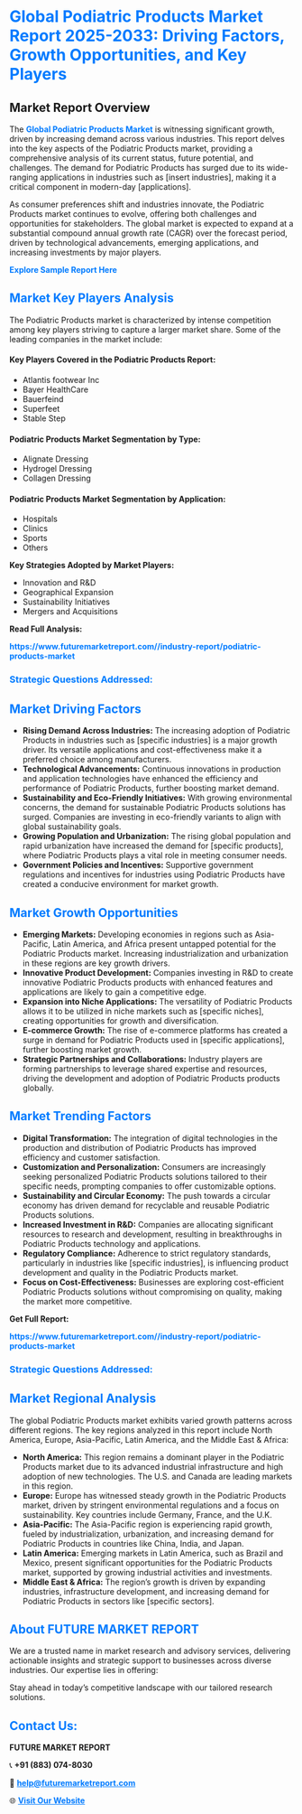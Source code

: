 <h1 style="color: #007BFF;">Global Podiatric Products Market Report 2025-2033: Driving Factors, Growth Opportunities, and Key Players</h1>

<section id="overview">
<h2>Market Report Overview</h2>
<p>The <a href="https://www.futuremarketreport.com//industry-report/podiatric-products-market" style="color: #007BFF; text-decoration: none;"><strong>Global Podiatric Products Market</strong></a> is witnessing significant growth, driven by increasing demand across various industries. This report delves into the key aspects of the Podiatric Products market, providing a comprehensive analysis of its current status, future potential, and challenges. The demand for Podiatric Products has surged due to its wide-ranging applications in industries such as [insert industries], making it a critical component in modern-day [applications].</p>
<p>As consumer preferences shift and industries innovate, the Podiatric Products market continues to evolve, offering both challenges and opportunities for stakeholders. The global market is expected to expand at a substantial compound annual growth rate (CAGR) over the forecast period, driven by technological advancements, emerging applications, and increasing investments by major players.</p>
</section>

<section id="overview">
<p><a href="https://www.futuremarketreport.com//request-sample/reportId=56261" style="color: #007BFF; text-decoration: none;"><strong>Explore Sample Report Here</strong></a></p>
</section>

<section id="key-players">
<h2 style="color: #007BFF;">Market Key Players Analysis</h2>
<p>The Podiatric Products market is characterized by intense competition among key players striving to capture a larger market share. Some of the leading companies in the market include:</p>
<h4>Key Players Covered in the Podiatric Products Report:</h4>
<ul><li>Atlantis footwear Inc</li><li>Bayer HealthCare</li><li>Bauerfeind</li><li>Superfeet</li><li>Stable Step</li></ul>
<h4>Podiatric Products Market Segmentation by Type:</h4>
<ul><li>Alignate Dressing</li><li>Hydrogel Dressing</li><li>Collagen Dressing</li></ul>

<h4>Podiatric Products Market Segmentation by Application:</h4>
<ul><li>Hospitals</li><li>Clinics</li><li>Sports</li><li>Others</li></ul>
<p><strong>Key Strategies Adopted by Market Players:</strong></p>
<ul>
<li>Innovation and R&D</li>
<li>Geographical Expansion</li>
<li>Sustainability Initiatives</li>
<li>Mergers and Acquisitions</li>
</ul>
</section>

<section>
<p><strong>Read Full Analysis: </strong></p><a href="https://www.futuremarketreport.com//industry-report/podiatric-products-market" style="color: #007BFF; text-decoration: none;"><strong>https://www.futuremarketreport.com//industry-report/podiatric-products-market</strong></a>
<h3 style="color: #007BFF;">Strategic Questions Addressed:</h3>
</section>

<section id="driving-factors">
<h2 style="color: #007BFF;">Market Driving Factors</h2>
<ul>
<li><strong>Rising Demand Across Industries:</strong> The increasing adoption of Podiatric Products in industries such as [specific industries] is a major growth driver. Its versatile applications and cost-effectiveness make it a preferred choice among manufacturers.</li>
<li><strong>Technological Advancements:</strong> Continuous innovations in production and application technologies have enhanced the efficiency and performance of Podiatric Products, further boosting market demand.</li>
<li><strong>Sustainability and Eco-Friendly Initiatives:</strong> With growing environmental concerns, the demand for sustainable Podiatric Products solutions has surged. Companies are investing in eco-friendly variants to align with global sustainability goals.</li>
<li><strong>Growing Population and Urbanization:</strong> The rising global population and rapid urbanization have increased the demand for [specific products], where Podiatric Products plays a vital role in meeting consumer needs.</li>
<li><strong>Government Policies and Incentives:</strong> Supportive government regulations and incentives for industries using Podiatric Products have created a conducive environment for market growth.</li>
</ul>
</section>

<section id="growth-opportunities">
<h2 style="color: #007BFF;">Market Growth Opportunities</h2>
<ul>
<li><strong>Emerging Markets:</strong> Developing economies in regions such as Asia-Pacific, Latin America, and Africa present untapped potential for the Podiatric Products market. Increasing industrialization and urbanization in these regions are key growth drivers.</li>
<li><strong>Innovative Product Development:</strong> Companies investing in R&D to create innovative Podiatric Products products with enhanced features and applications are likely to gain a competitive edge.</li>
<li><strong>Expansion into Niche Applications:</strong> The versatility of Podiatric Products allows it to be utilized in niche markets such as [specific niches], creating opportunities for growth and diversification.</li>
<li><strong>E-commerce Growth:</strong> The rise of e-commerce platforms has created a surge in demand for Podiatric Products used in [specific applications], further boosting market growth.</li>
<li><strong>Strategic Partnerships and Collaborations:</strong> Industry players are forming partnerships to leverage shared expertise and resources, driving the development and adoption of Podiatric Products products globally.</li>
</ul>
</section>

<section id="trending-factors">
<h2 style="color: #007BFF;">Market Trending Factors</h2>
<ul>
<li><strong>Digital Transformation:</strong> The integration of digital technologies in the production and distribution of Podiatric Products has improved efficiency and customer satisfaction.</li>
<li><strong>Customization and Personalization:</strong> Consumers are increasingly seeking personalized Podiatric Products solutions tailored to their specific needs, prompting companies to offer customizable options.</li>
<li><strong>Sustainability and Circular Economy:</strong> The push towards a circular economy has driven demand for recyclable and reusable Podiatric Products solutions.</li>
<li><strong>Increased Investment in R&D:</strong> Companies are allocating significant resources to research and development, resulting in breakthroughs in Podiatric Products technology and applications.</li>
<li><strong>Regulatory Compliance:</strong> Adherence to strict regulatory standards, particularly in industries like [specific industries], is influencing product development and quality in the Podiatric Products market.</li>
<li><strong>Focus on Cost-Effectiveness:</strong> Businesses are exploring cost-efficient Podiatric Products solutions without compromising on quality, making the market more competitive.</li>
</ul>
</section>

<section>
<p><strong>Get Full Report: </strong></p><a href="https://www.futuremarketreport.com//industry-report/podiatric-products-market" style="color: #007BFF; text-decoration: none;"><strong>https://www.futuremarketreport.com//industry-report/podiatric-products-market</strong></a>
<h3 style="color: #007BFF;">Strategic Questions Addressed:</h3>
</section>


<section id="regional-analysis">
<h2 style="color: #007BFF;">Market Regional Analysis</h2>
<p>The global Podiatric Products market exhibits varied growth patterns across different regions. The key regions analyzed in this report include North America, Europe, Asia-Pacific, Latin America, and the Middle East & Africa:</p>
<ul>
<li><strong>North America:</strong> This region remains a dominant player in the Podiatric Products market due to its advanced industrial infrastructure and high adoption of new technologies. The U.S. and Canada are leading markets in this region.</li>
<li><strong>Europe:</strong> Europe has witnessed steady growth in the Podiatric Products market, driven by stringent environmental regulations and a focus on sustainability. Key countries include Germany, France, and the U.K.</li>
<li><strong>Asia-Pacific:</strong> The Asia-Pacific region is experiencing rapid growth, fueled by industrialization, urbanization, and increasing demand for Podiatric Products in countries like China, India, and Japan.</li>
<li><strong>Latin America:</strong> Emerging markets in Latin America, such as Brazil and Mexico, present significant opportunities for the Podiatric Products market, supported by growing industrial activities and investments.</li>
<li><strong>Middle East & Africa:</strong> The region’s growth is driven by expanding industries, infrastructure development, and increasing demand for Podiatric Products in sectors like [specific sectors].</li>
</ul>
</section>

<footer>
<h2 style="color: #007BFF;">About FUTURE MARKET REPORT</h2>
<p>We are a trusted name in market research and advisory services, delivering actionable insights and strategic support to businesses across diverse industries. Our expertise lies in offering:</p>

<p>Stay ahead in today’s competitive landscape with our tailored research solutions.</p>

<h2 style="color: #007BFF;">Contact Us:</h2>
<p><strong>FUTURE MARKET REPORT</strong></p>
<p>📞 <strong>+91 (883) 074-8030</strong></p>
<p>📧 <strong><a href="mailto:help@futuremarketreport.com" style="color: #007BFF;">help@futuremarketreport.com</a></strong></p>
<p>🌐 <strong><a href="https://www.futuremarketreport.com/" style="color: #007BFF;">Visit Our Website</a></strong></p>
</footer>
